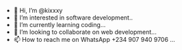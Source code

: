 - 👋 Hi, I’m @kixxxy
- 👀 I’m interested in software development..
- 🌱 I’m currently learning coding...
- 💞️ I’m looking to collaborate on web development...
- 📫 How to reach me on WhatsApp +234 907 940 9706 ...

<!---
kixxxy/kixxxy is a ✨ special ✨ repository because its `README.md` (this file) appears on your GitHub profile.
You can click the Preview link to take a look at your changes.
--->
